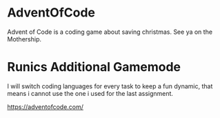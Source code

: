 # AdventOfCode
Advent of Code is a coding game about saving christmas.
See ya on the Mothership.

# Runics Additional Gamemode
I will switch coding languages for every task to keep a fun dynamic, that means i cannot use the one i used for the last assignment.

https://adventofcode.com/
